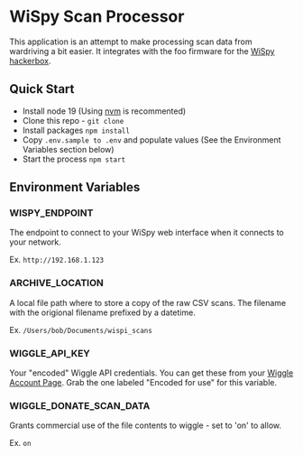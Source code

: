 # WiSpy Scan Processor

This application is an attempt to make processing scan data from wardriving a bit easier. It integrates with the foo firmware for the [WiSpy hackerbox](https://hackerboxes.com/products/hackerbox-0089-wispy). 

## Quick Start

 - Install node 19 (Using [nvm](https://github.com/nvm-sh/nvm#installing-and-updating) is recommented)
 - Clone this repo - `git clone `
 - Install packages `npm install`
 - Copy `.env.sample to .env` and populate values (See the Environment Variables section below)
 - Start the process `npm start`

## Environment Variables

### WISPY_ENDPOINT

The endpoint to connect to your WiSpy web interface when it connects to your network.

Ex. `http://192.168.1.123`

### ARCHIVE_LOCATION

A local file path where to store a copy of the raw CSV scans. The filename with the origional filename prefixed by a datetime.

Ex. `/Users/bob/Documents/wispi_scans`

### WIGGLE_API_KEY

Your "encoded" Wiggle API credentials. You can get these from your [Wiggle Account Page](https://wigle.net/account). Grab the one labeled "Encoded for use" for this variable.

### WIGGLE_DONATE_SCAN_DATA

Grants commercial use of the file contents to wiggle - set to 'on' to allow.

Ex. `on`


